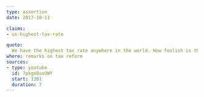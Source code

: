 ```yaml
---
type: assertion
date: 2017-10-11

claims:
- us-highest-tax-rate

quote:
  We have the highest tax rate anywhere in the world. How foolish is this?
where: remarks on tax reform
sources:
- type: youtube
  id: 7pkgx8uxUWY
  start: 1301
  duration: 7
---
```

